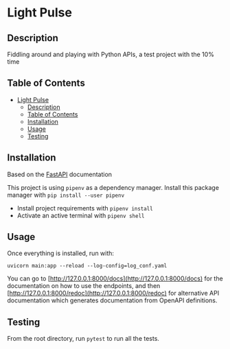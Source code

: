 # Light Pulse

## Description

Fiddling around and playing with Python APIs, a test project with the 10% time

## Table of Contents

- [Light Pulse](#light-pulse)
  - [Description](#description)
  - [Table of Contents](#table-of-contents)
  - [Installation](#installation)
  - [Usage](#usage)
  - [Testing](#testing)

## Installation

Based on the [FastAPI](https://fastapi.tiangolo.com/) documentation

This project is using `pipenv` as a dependency manager.
Install this package manager with `pip install --user pipenv`
- Install project requirements with `pipenv install`
- Activate an active terminal with `pipenv shell`

## Usage

Once everything is installed, run with: 
```
uvicorn main:app --reload --log-config=log_conf.yaml
```

You can go to [http://127.0.0.1:8000/docs](http://127.0.0.1:8000/docs) for the documentation
on how to use the endpoints, and then [http://127.0.0.1:8000/redoc](http://127.0.0.1:8000/redoc)
for alternative API documentation which generates documentation from OpenAPI definitions. 

## Testing
From the root directory, run `pytest` to run all the tests.
